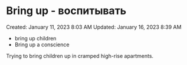 # Bring up - воспитывать

Created: January 11, 2023 8:03 AM
Updated: January 16, 2023 8:39 AM

- bring up children
- Bring up a conscience

Trying to bring children up in cramped high-rise apartments.